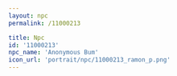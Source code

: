 ```yaml
---
layout: npc
permalink: /11000213

title: Npc
id: '11000213'
npc_name: 'Anonymous Bum'
icon_url: 'portrait/npc/11000213_ramon_p.png'
---
```

